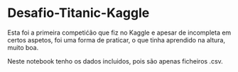 # Desafio-Titanic-Kaggle

Esta foi a primeira competićão que fiz no Kaggle e apesar de incompleta em certos aspetos, foi uma forma de praticar, o que tinha aprendido na altura, muito boa.

Neste notebook tenho os dados incluidos, pois são apenas ficheiros .csv.